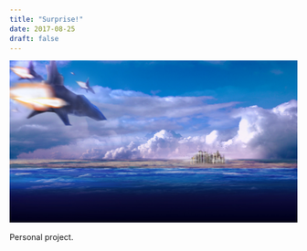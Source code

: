 ```yaml
---
title: "Surprise!"
date: 2017-08-25
draft: false
---
```


![image1](surprise-001.jpg)

Personal project.